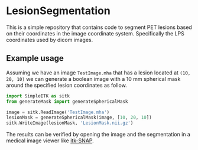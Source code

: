 # LesionSegmentation
This is a simple repository that contains code to segment PET lesions based
on their coordinates in the image coordinate system. Specifically the LPS
coordinates used by dicom images.

## Example usage
Assuming we have an image `TestImage.mha` that has a lesion located at
`(10, 20, 10)` we can generate a boolean image with a 10 mm spherical mask
around the specified lesion coordinates as follow. 

```python
import SimpleITK as sitk
from generateMask import generateSphericalMask

image = sitk.ReadImage('TestImage.mha')
lesionMask = generateSphericalMask(image, [10, 20, 10])
sitk.WriteImage(lesionMask, 'LesionMask.nii.gz')
```

The results can be verified by opening the image and the segmentation in a
medical image viewer like
[itk-SNAP](http://www.itksnap.org/pmwiki/pmwiki.php). 